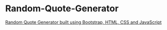 # Random-Quote-Generator
[Random Quote Generator built using Bootstrap, HTML, CSS and JavaScript](https://richie-omondi.github.io/Random-Quote-Generator/)
